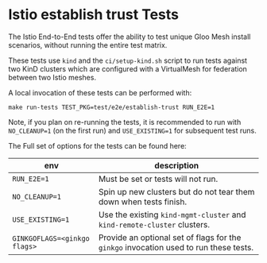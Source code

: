 # Istio establish trust Tests

The Istio End-to-End tests offer the ability to test unique Gloo Mesh install scenarios, without running the entire test matrix.

These tests use `kind` and the `ci/setup-kind.sh` script to run tests against two KinD clusters which are configured 
with a VirtualMesh for federation between two Istio meshes.

A local invocation of these tests can be performed with:

```
make run-tests TEST_PKG=test/e2e/establish-trust RUN_E2E=1
```

Note, if you plan on re-running the tests, it is recommended to run with `NO_CLEANUP=1` (on the first run) and `USE_EXISTING=1` for subsequent test runs.

The Full set of options for the tests can be found here:

|  env | description  |
|---|---|
| `RUN_E2E=1`  | Must be set or tests will not run. |
| `NO_CLEANUP=1`  | Spin up new clusters but do not tear them down when tests finish. |
| `USE_EXISTING=1`  | Use the existing `kind-mgmt-cluster` and `kind-remote-cluster` clusters. |
| `GINKGOFLAGS=<ginkgo flags>`  | Provide an optional set of flags for the `ginkgo` invocation used to run these tests. |

